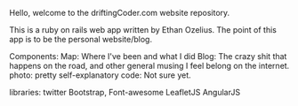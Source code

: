 Hello, welcome to the driftingCoder.com website repository.

This is a ruby on rails web app written by Ethan Ozelius.
	The point of this app is to be the personal website/blog.

Components:
	Map: Where I've been and what I did
	Blog: The crazy shit that happens on the road, and other general musing I feel belong on the internet.
	photo: pretty self-explanatory
	code: Not sure yet.

libraries: 
	twitter Bootstrap, 
	Font-awesome
	LeafletJS
	AngularJS